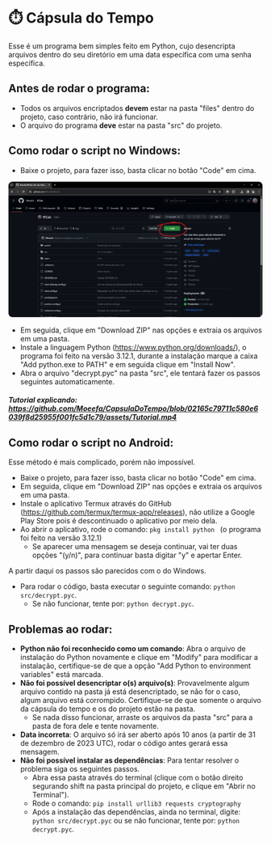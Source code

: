 # ⏱️ Cápsula do Tempo
Esse é um programa bem simples feito em Python, cujo desencripta arquivos dentro do seu diretório em uma data específica com uma senha específica.

## Antes de rodar o programa:
- Todos os arquivos encriptados **devem** estar na pasta "files" dentro do projeto, caso contrário, não irá funcionar.
- O arquivo do programa **deve** estar na pasta "src" do projeto.

## Como rodar o script no Windows:
- Baixe o projeto, para fazer isso, basta clicar no botão "Code" em cima.
<img src="./assets/Download.png" style="border-radius:8px"/>

- Em seguida, clique em "Download ZIP" nas opções e extraia os arquivos em uma pasta.
- Instale a linguagem Python (https://www.python.org/downloads/), o programa foi feito na versão 3.12.1, durante a instalação marque a caixa "Add python.exe to PATH" e em seguida clique em "Install Now".
- Abra o arquivo "decrypt.pyc" na pasta "src", ele tentará fazer os passos seguintes automaticamente.

##### Tutorial explicando: https://github.com/Moeefa/CapsulaDoTempo/blob/02165c79711c580e6039f8d25955f001fc5d1c79/assets/Tutorial.mp4

## Como rodar o script no Android:
Esse método é mais complicado, porém não impossível.
- Baixe o projeto, para fazer isso, basta clicar no botão "Code" em cima.
- Em seguida, clique em "Download ZIP" nas opções e extraia os arquivos em uma pasta.
- Instale o aplicativo Termux através do GitHub (https://github.com/termux/termux-app/releases), não utilize a Google Play Store pois é descontinuado o aplicativo por meio dela.
- Ao abrir o aplicativo, rode o comando: ``pkg install python
`` (o programa foi feito na versão 3.12.1)
  - Se aparecer uma mensagem se deseja continuar, vai ter duas opções "(y/n)", para continuar basta digitar "y" e apertar Enter.

A partir daqui os passos são parecidos com o do Windows.
- Para rodar o código, basta executar o seguinte comando: ``python src/decrypt.pyc``.
  - Se não funcionar, tente por: ``python decrypt.pyc``.

## Problemas ao rodar:
- **Python não foi reconhecido como um comando**: Abra o arquivo de instalação do Python novamente e clique em "Modify" para modificar a instalação, certifique-se de que a opção "Add Python to environment variables" está marcada.
- **Não foi possível desencriptar o(s) arquivo(s)**: Provavelmente algum arquivo contido na pasta já está desencriptado, se não for o caso, algum arquivo está corrompido. Certifique-se de que somente o arquivo da cápsula do tempo e os do projeto estão na pasta.
  - Se nada disso funcionar, arraste os arquivos da pasta "src" para a pasta de fora dele e tente novamente.
- **Data incorreta**: O arquivo só irá ser aberto após 10 anos (a partir de 31 de dezembro de 2023 UTC), rodar o código antes gerará essa mensagem.
- **Não foi possível instalar as dependências**: Para tentar resolver o problema siga os seguintes passos.
  - Abra essa pasta através do terminal (clique com o botão direito segurando shift na pasta principal do projeto, e clique em "Abrir no Terminal").
  - Rode o comando: ``pip install urllib3 requests cryptography``
  - Após a instalação das dependências, ainda no terminal, digite: ``python src/decrypt.pyc`` ou se não funcionar, tente por: ``python decrypt.pyc``.
